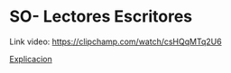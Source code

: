 # SO- Lectores Escritores
Link video:
https://clipchamp.com/watch/csHQqMTq2U6

[Explicacion](Explicacion.pptx)


